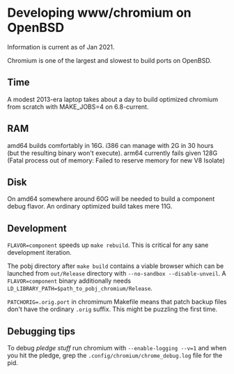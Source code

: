# Developing www/chromium on OpenBSD

Information is current as of Jan 2021.

Chromium is one of the largest and slowest to build ports on OpenBSD.

## Time

A modest 2013-era laptop takes about a day to build optimized chromium
from scratch with MAKE_JOBS=4 on 6.8-current.

## RAM

amd64 builds comfortably in 16G. i386 can manage with 2G in 30 hours
(but the resulting binary won't execute). arm64 currently fails given
128G (Fatal process out of memory: Failed to reserve memory for new V8
Isolate)

## Disk

On amd64 somewhere around 60G will be needed to build a component
debug flavor. An ordinary optimized build takes mere 11G.

## Development

`FLAVOR=component` speeds up `make rebuild`. This is critical for any
sane development iteration.

The pobj directory after `make build` contains a viable browser which
can be launched from `out/Release` directory with `--no-sandbox
--disable-unveil`. A `FLAVOR=component` binary additionally needs
`LD_LIBRARY_PATH=$path_to_pobj_chromium/Release`.

`PATCHORIG=.orig.port` in chromimum Makefile means that patch backup
files don't have the ordinary `.orig` suffix. This might be puzzling
the first time.

## Debugging tips

To debug *pledge stuff* run chromium with `--enable-logging --v=1` and
when you hit the pledge, grep the `.config/chromium/chrome_debug.log`
file for the pid.
